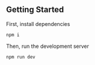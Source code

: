 ## Getting Started

First, install dependencies

```bash
npm i
```
Then, run the development server

```bash
npm run dev
```